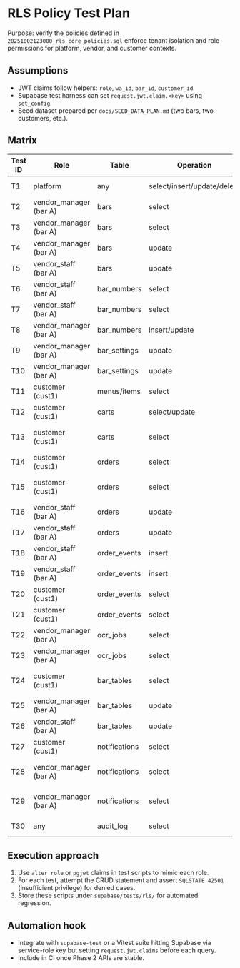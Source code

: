 # RLS Policy Test Plan

Purpose: verify the policies defined in `20251002123000_rls_core_policies.sql` enforce tenant isolation and role permissions for platform, vendor, and customer contexts.

## Assumptions
- JWT claims follow helpers: `role`, `wa_id`, `bar_id`, `customer_id`.
- Supabase test harness can set `request.jwt.claim.<key>` using `set_config`.
- Seed dataset prepared per `docs/SEED_DATA_PLAN.md` (two bars, two customers, etc.).

## Matrix

| Test ID | Role | Table | Operation | Scenario | Expected |
|---------|------|-------|-----------|----------|----------|
| T1 | platform | any | select/insert/update/delete | Platform actor | Allowed |
| T2 | vendor_manager (bar A) | bars | select | bar A | Allowed |
| T3 | vendor_manager (bar A) | bars | select | bar B | Denied |
| T4 | vendor_manager (bar A) | bars | update | bar A | Allowed |
| T5 | vendor_staff (bar A) | bars | update | bar A | Denied |
| T6 | vendor_staff (bar A) | bar_numbers | select | bar A entries | Allowed |
| T7 | vendor_staff (bar A) | bar_numbers | select | bar B entries | Denied |
| T8 | vendor_manager (bar A) | bar_numbers | insert/update | bar A | Allowed |
| T9 | vendor_manager (bar A) | bar_settings | update | bar A | Allowed |
| T10 | vendor_manager (bar A) | bar_settings | update | bar B | Denied |
| T11 | customer (cust1) | menus/items | select | bar A published | Allowed |
| T12 | customer (cust1) | carts | select/update | own cart | Allowed |
| T13 | customer (cust1) | carts | select | other customer cart | Denied |
| T14 | customer (cust1) | orders | select | own order | Allowed |
| T15 | customer (cust1) | orders | select | other customer order | Denied |
| T16 | vendor_staff (bar A) | orders | update | bar A order | Allowed |
| T17 | vendor_staff (bar A) | orders | update | bar B order | Denied |
| T18 | vendor_staff (bar A) | order_events | insert | bar A order | Allowed |
| T19 | vendor_staff (bar A) | order_events | insert | bar B order | Denied |
| T20 | customer (cust1) | order_events | select | own order | Allowed |
| T21 | customer (cust1) | order_events | select | other order | Denied |
| T22 | vendor_manager (bar A) | ocr_jobs | select | bar A | Allowed |
| T23 | vendor_manager (bar A) | ocr_jobs | select | bar B | Denied |
| T24 | customer (cust1) | bar_tables | select | all | Allowed (read-only)
| T25 | vendor_manager (bar A) | bar_tables | update | bar A | Allowed |
| T26 | vendor_staff (bar A) | bar_tables | update | bar A | Denied |
| T27 | customer (cust1) | notifications | select | to_wa_id = cust1 | Allowed |
| T28 | vendor_manager (bar A) | notifications | select | order belonging to bar A | Allowed |
| T29 | vendor_manager (bar A) | notifications | select | order belonging to bar B | Denied |
| T30 | any | audit_log | select | non-platform | Denied |

## Execution approach
1. Use `alter role` or `pgjwt` claims in test scripts to mimic each role.
2. For each test, attempt the CRUD statement and assert `SQLSTATE 42501` (insufficient privilege) for denied cases.
3. Store these scripts under `supabase/tests/rls/` for automated regression.

## Automation hook
- Integrate with `supabase-test` or a Vitest suite hitting Supabase via service-role key but setting `request.jwt.claims` before each query.
- Include in CI once Phase 2 APIs are stable.

